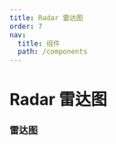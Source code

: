 ```yaml
---
title: Radar 雷达图
order: 7
nav:
  title: 组件
  path: /components
---
```


# Radar 雷达图

### 雷达图

<code src="./demos/basic.tsx"></code>
